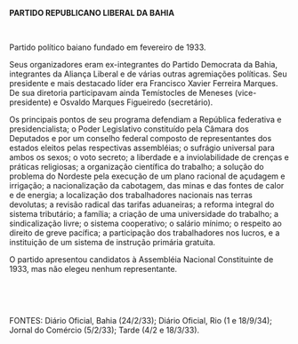 **PARTIDO REPUBLICANO LIBERAL DA BAHIA**

 

Partido político baiano fundado em fevereiro de 1933.

Seus organizadores eram ex-integrantes do Partido Democrata da Bahia,
integrantes da Aliança Liberal e de várias outras agremiações políticas.
Seu presidente e mais destacado líder era Francisco Xavier Ferreira
Marques. De sua diretoria participavam ainda Temístocles de Meneses
(vice-presidente) e Osvaldo Marques Figueiredo (secretário).

Os principais pontos de seu programa defendiam a República federativa e
presidencialista; o Poder Legislativo constituído pela Câmara dos
Deputados e por um conselho federal composto de representantes dos
estados eleitos pelas respectivas assembléias; o sufrágio universal para
ambos os sexos; o voto secreto; a liberdade e a inviolabilidade de
crenças e práticas religiosas; a organização científica do trabalho; a
solução do problema do Nordeste pela execução de um plano racional de
açudagem e irrigação; a nacionalização da cabotagem, das minas e das
fontes de calor e de energia; a localização dos trabalhadores nacionais
nas terras devolutas; a revisão radical das tarifas aduaneiras; a
reforma integral do sistema tributário; a família; a criação de uma
universidade do trabalho; a sindicalização livre; o sistema cooperativo;
o salário mínimo; o respeito ao direito de greve pacífica; a
participação dos trabalhadores nos lucros, e a instituição de um sistema
de instrução primária gratuita.

O partido apresentou candidatos à Assembléia Nacional Constituinte de
1933, mas não elegeu nenhum representante.

 

 

FONTES: Diário Oficial, Bahia (24/2/33); Diário Oficial, Rio (1 e
18/9/34); Jornal do Comércio (5/2/33); Tarde (4/2 e 18/3/33).

 
